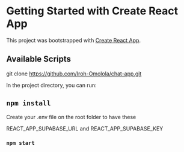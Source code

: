 # Getting Started with Create React App

This project was bootstrapped with [Create React App](https://github.com/facebook/create-react-app).

## Available Scripts

git clone https://github.com/Iroh-Omolola/chat-app.git

In the project directory, you can run:

## `npm install`

Create your .env file on the root folder to have these

REACT_APP_SUPABASE_URL and REACT_APP_SUPABASE_KEY

### `npm start`

